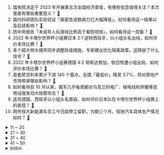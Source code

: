 1. 国务院决定于 2023 年开展第五次全国经济普查，有哪些信息值得关注？本次普查有哪些重要意义？ [:link:](https://www.zhihu.com/question/569987910)
2. 国内科研团队实验验证「奥密克戎致病力已大幅降低」，如何看待这一结果以及后续影响？ [:link:](https://www.zhihu.com/question/569919176)
3. 团中央报告「未成年人玩游戏比例高于看短视频」，如何看待这一现象？ [:link:](https://www.zhihu.com/question/569827914)
4. 2022 年卡塔尔世界杯小组赛日本 2:1 逆转西班牙，以小组头名出线，如何评价本场比赛？ [:link:](https://www.zhihu.com/question/570014727)
5. 多个超大特大城市同步调整防疫措施，专家建议优化隔离政策，这释放了什么信号？ [:link:](https://www.zhihu.com/question/569975453)
6. 2022 年卡塔尔世界杯小组赛德国 4:2 哥斯达黎加，依旧惨遭小组出局，如何评价本场比赛？ [:link:](https://www.zhihu.com/question/570014812)
7. 首套房贷利率累计下调 140 个基点，全国「最低价」降至 3.7%，将对房地产市场带来哪些影响？ [:link:](https://www.zhihu.com/question/569818580)
8. 如何看待自 10 月以来，俄军几乎每周都对乌克兰的电厂、输电线和供暖等民用设施发动大规模攻击？ [:link:](https://www.zhihu.com/question/569876299)
9. 连克德国、西班牙以小组头名晋级，如何评价日本队在卡塔尔世界杯小组赛上的表现？ [:link:](https://www.zhihu.com/question/570109114)
10. 网传恒大新能源车员工今日起停工留职，为期三个月，恒驰汽车具体生产情况如何？ [:link:](https://www.zhihu.com/question/569958882)
<details>
<summary>11 ~ 20</summary>

11. 辽宁锦州继续坚守实现「动态清零」 ，官方发布称「放弃努力太可惜」，如何看待此事件？ [:link:](https://www.zhihu.com/question/569980329)
12. 中俄空中战略巡航现场画面公布，两国军机首次互降对方机场，意味着什么？有哪些信息值得关注？ [:link:](https://www.zhihu.com/question/570004449)
13. 德国队连续两届世界杯小组赛被淘汰，德国足球出了什么问题？ [:link:](https://www.zhihu.com/question/570108019)
14. 黄健翔直播吐槽德国队本届世界杯表现，学了这么多年传控有用吗？你觉得德国队是学艺不精，还是学错了？ [:link:](https://www.zhihu.com/question/569835277)
15. 12 月 1 日北京新增本土「942+3026」，含 274 例社会面筛查人员，目前疫情情况如何？ [:link:](https://www.zhihu.com/question/570120523)
16. 卡塔尔世界杯日本 2:1 击败西班牙的比赛中，日本队第二个进球到底有没有出界？ [:link:](https://www.zhihu.com/question/570119272)
17. 乐器真的很吃童子功吗？后天学习还来得及吗？ [:link:](https://www.zhihu.com/question/569592857)
18. 如果在一个公司熬着，一眼就从老员工身上看到了自己的未来，怎么办？ [:link:](https://www.zhihu.com/question/562254355)
19. 欧盟主席称「俄乌冲突以来，乌军已阵亡十万」，后将该句剪辑删除，原因是什么？实际阵亡人数有多少？ [:link:](https://www.zhihu.com/question/569984505)
20. 我国已具备开展载人月球探测的条件，中国人九天揽月的梦想将在不远的将来成为现实，对此你怎么看？ [:link:](https://www.zhihu.com/question/569559022)
</details>
<details>
<summary>21 ~ 30</summary>

21. 婴儿冬天睡觉手放在被子外面，冰冷的，会着凉吗？ [:link:](https://www.zhihu.com/question/444301268)
22. 你当初为什么玩《原神》这款游戏？有什么让你坚持下去？ [:link:](https://www.zhihu.com/question/495704365)
23. 媒体报道李铁已供出三名前中国男足国脚，知情人士称若全面调查，或引发新一轮「足坛地震」，如何看待此事？ [:link:](https://www.zhihu.com/question/569937001)
24. 你们都是如何对抗孤独的呢? [:link:](https://www.zhihu.com/question/570011011)
25. 近年来中国男足只武磊一人曾登陆「五大联赛」，而日本目前多达 16 人，如何评价中国足协的「留洋计划」？ [:link:](https://www.zhihu.com/question/569186955)
26. 县教育局回应甘肃高中生「在宿舍卖自家油饼」被勒令退学，称「已撤销处分，恢复上课 」，具体情况如何？ [:link:](https://www.zhihu.com/question/569967345)
27. 狼这么凶猛，为什么还会怕驴呢？ [:link:](https://www.zhihu.com/question/540196386)
28. 美国新冠肺炎死亡病例向老年人倾斜，新冠由此被评为是「一场老年人的瘟疫」，哪些信息值得关注？ [:link:](https://www.zhihu.com/question/569933318)
29. 《通胀削减法案》或引发贸易补贴战，马克龙已前往美国游说，还有哪些信息值得关注？美欧会爆发贸易战吗？ [:link:](https://www.zhihu.com/question/569959604)
30. 为了友谊放弃未来值得吗？ [:link:](https://www.zhihu.com/question/564060658)
</details>
<details>
<summary>31 ~ 40</summary>

31. 为什么 Microsoft Office 家族中没有 PDF 编辑器？ [:link:](https://www.zhihu.com/question/266845010)
32. ASCII码中的美元“$”符号，是否是一种失败的设计？ [:link:](https://www.zhihu.com/question/569771353)
33. 「三本之王」办高校 2 年大赚 19 亿，如何评价这种两个家族平均分治的管理模式？这种模式成功在哪？ [:link:](https://www.zhihu.com/question/569923129)
34. intel的CPU功率那么高，m1的arm架构功率低性能强，x86架构有啥优势? [:link:](https://www.zhihu.com/question/561105032)
35. 特斯拉（上海）有限公司召回约 43 万辆国产 Model 3 和 Model Y，哪些信息值得关注？ [:link:](https://www.zhihu.com/question/569973724)
36. 2022 年卡塔尔世界杯小组赛卢卡库多次错失良机，比利时 0:0 克罗地亚遭淘汰，如何评价本场比赛？ [:link:](https://www.zhihu.com/question/570014350)
37. 如何看待六旬老人养的近 4000 只鸭子被人投毒，损失几十万？投毒者将面临什么处罚？ [:link:](https://www.zhihu.com/question/569732307)
38. 人类目前最有可能耗尽的一种地球上的矿物资源是什么？有什么替代品？ [:link:](https://www.zhihu.com/question/568806120)
39. 你更喜欢电子书还是纸质书呢？ [:link:](https://www.zhihu.com/question/568994624)
40. 家用水真的有必要装净水器吗？ [:link:](https://www.zhihu.com/question/381370710)
</details>
<details>
<summary>41 ~ 50</summary>

41. 考研明知道自己考不上，有必要继续冲刺吗？ [:link:](https://www.zhihu.com/question/506234289)
42. 激励人奋进的励志诗词有哪些？ [:link:](https://www.zhihu.com/question/562218379)
43. 纳斯达克中国金龙指数 11 月累涨 42.13%，创下有记录以来最大单月涨幅，哪些信息值得关注？ [:link:](https://www.zhihu.com/question/569899457)
44. 媒体评「要让种粮农民有钱挣」，种粮成本攀升成为影响农民增收「拦路虎」，怎么做才能更好地保护农民收入？ [:link:](https://www.zhihu.com/question/569938708)
45. 2022 年卡塔尔世界杯小组赛摩洛哥 2:1 击败加拿大，小组头名出线，如何评价本场比赛？ [:link:](https://www.zhihu.com/question/570014562)
46. 新408 敢被超级大弹弓弹飞的底气是什么？ [:link:](https://www.zhihu.com/question/569948403)
47. 有哪些适合女生入手的吹风机值得推荐？ [:link:](https://www.zhihu.com/question/562421408)
48. 2022年是不是国内MPV井喷元年？ [:link:](https://www.zhihu.com/question/565190503)
49. 本科大一法学学生应该读什么？ [:link:](https://www.zhihu.com/question/308920265)
50. 柳州卫健委回应「柳州是病毒绕着走的城市」，称「没有做过较大规模全员核酸」，如何评价当地的防疫情况？ [:link:](https://www.zhihu.com/question/569592201)
</details><details>
<summary>bilibili</summary>

1. 关于我连夜去上海找甲方要92万片卫生巾这件事 [:link:](//www.bilibili.com/video/BV1BG4y197a8)
2. 【亮记生物鉴定】网络热传生物鉴定44 [:link:](//www.bilibili.com/video/BV16d4y1x7TD)
3. 林家有女初长成  力拔山兮气盖世 [:link:](//www.bilibili.com/video/BV12K411R7mS)
4. 《原神》新玩法预告PV：「来一局七圣召唤吧！」 [:link:](//www.bilibili.com/video/BV1UK411R7Jo)
5. 吴亦凡在中国坐牢13年已经算幸运的了！哎 希望出来可以有机会改过自新吧 [:link:](//www.bilibili.com/video/BV1gK411R7Rt)
6. 《无限暖暖》首曝PV——无论何时都要盛装登场！ [:link:](//www.bilibili.com/video/BV13K411R7cS)
7. 750的自助还能吃回本？进店发现我的想象力还是不够【凭啥这么贵45-京彩臻品火锅】 [:link:](//www.bilibili.com/video/BV1Zd4y1x7MM)
8. 这就是做了四天的成果吗？ [:link:](//www.bilibili.com/video/BV1VD4y1v7nZ)
9. 我社死了！上网课用夹子音吸猫发现没关麦！！！！ [:link:](//www.bilibili.com/video/BV1nD4y1v7Lr)
10. 如何在年入上亿后迅速破产？【小约翰】 [:link:](//www.bilibili.com/video/BV1kv4y1d7Y8)
<details>
<summary>11 ~ 20</summary>

11. 蓝 色 妖 姬 是 怎 样 炼 成 的 [:link:](//www.bilibili.com/video/BV1qe4y1g77n)
12. 千万别找有女友的兄弟pk这些问题！！！！ [:link:](//www.bilibili.com/video/BV1E44y1Q7Zg)
13. 《赌球心态大赏》 [:link:](//www.bilibili.com/video/BV1FR4y1Z7RV)
14. 6000多个人，在同一天拍下了这个故事！ [:link:](//www.bilibili.com/video/BV1rR4y1y7fG)
15. 机械设计原理 [:link:](//www.bilibili.com/video/BV1r24y1C7eG)
16. 生活小妙招 [:link:](//www.bilibili.com/video/BV1j14y1E7i3)
17. 《奇遇乐章：迪士尼动画挚爱组曲》MV！一次梦想成真！里面有你曾经的梦吗？ [:link:](//www.bilibili.com/video/BV1s14y1E7SX)
18. 一个人，引爆震颤人类的世纪之战！ [:link:](//www.bilibili.com/video/BV1Wg411W7kH)
19. 《水果社交》 [:link:](//www.bilibili.com/video/BV15W4y1p7Dx)
20. “咱B站粉丝1000万了？赶紧做个视频！急！” [:link:](//www.bilibili.com/video/BV1bD4y1v7bz)
</details>
<details>
<summary>21 ~ 30</summary>

21. 我的世界VS迷你世界 终审判决 [:link:](//www.bilibili.com/video/BV1544y1Q7nC)
22. 把名梗图让AI绘画三次后你还猜得出吗？ [:link:](//www.bilibili.com/video/BV11e4y1g7Qw)
23. 当代愚公移山，削平1250座山，用凿子凿出的红旗渠 [:link:](//www.bilibili.com/video/BV1eD4y1e7MB)
24. 【已使用2年】在12月减掉20斤，你也可以|大体重友好|走走而已⑧ [:link:](//www.bilibili.com/video/BV1h24y1y7ps)
25. 【ITZY】 "Cheshire" M/V [:link:](//www.bilibili.com/video/BV18K411R74X)
26. 我见过候鸟就这么去了南方 [:link:](//www.bilibili.com/video/BV1AW4y1s71D)
27. 和珅·前半生：没有天生的贪污犯，和珅早年什么样？【乾隆往事】 [:link:](//www.bilibili.com/video/BV1ZG411M7nh)
28. 诺手：你2级这点血量敢越塔的啊？到底谁才是T0上单？重赛！ [:link:](//www.bilibili.com/video/BV1DM411z7Q1)
29. 《你的原神我的原神好像不一样》 [:link:](//www.bilibili.com/video/BV1zY411d7J6)
30. 谢幕 || 夷陵大火，永安托孤，老兵不死，只是凋零 [:link:](//www.bilibili.com/video/BV1Ve4y1g7ax)
</details>
<details>
<summary>31 ~ 40</summary>

31. 看好了沉香！宝莲灯是这么用的 ！(番外篇) [:link:](//www.bilibili.com/video/BV1114y1n7zg)
32. 《有样学样》 [:link:](//www.bilibili.com/video/BV1yP411T7d4)
33. 【抽奖预告】总价值8.5万！！送你一整个超级电竞房！130W粉丝福利！ [:link:](//www.bilibili.com/video/BV1mP411T76y)
34. 今天我一定要证明自己！ [:link:](//www.bilibili.com/video/BV1n8411j7Kc)
35. 【水果猎人】网络热门水果鉴定24 [:link:](//www.bilibili.com/video/BV1Ue4y1g7Cj)
36. 【吸奇侠】《教父》终局之战，无数经典致敬的血色教堂逐帧解析 18 [:link:](//www.bilibili.com/video/BV1SY411d7zt)
37. 全村吃席 我坐小孩那桌 [:link:](//www.bilibili.com/video/BV1XW4y1H7Ap)
38. 【祝】频道开设六周年！送给大家的感谢留言！ [:link:](//www.bilibili.com/video/BV1Sd4y1x7D4)
39. 90后爸妈是怎么教育小孩的？ [:link:](//www.bilibili.com/video/BV1Nd4y147CM)
40. 突袭up主酒店房间，他们居然带了？？？ [:link:](//www.bilibili.com/video/BV18P411T7ub)
</details>
<details>
<summary>41 ~ 50</summary>

41. 这样的比赛配上这样的解说，真的爱死足球了！ [:link:](//www.bilibili.com/video/BV1h8411j7sm)
42. 【阿斗】全剧仅有一句台词，背后的真相却感动了世界千万网友！美剧史诗巨作《权力的游戏》第21期 [:link:](//www.bilibili.com/video/BV1aR4y1y7B8)
43. 我妹是懂现场版的 [:link:](//www.bilibili.com/video/BV1hW4y1p79u)
44. 这文物，真的不是真的 [:link:](//www.bilibili.com/video/BV1B14y1n7w2)
45. 【原神】看好了程序员！纳西妲还能这样玩！ [:link:](//www.bilibili.com/video/BV1WG4y197yQ)
46. 一次学会凉菜常用六种汁，放在收藏夹吃灰吧 [:link:](//www.bilibili.com/video/BV1kY411d7FH)
47. 【黄龄】浴室玩耍时间，《若把你》比作歌，你们便是那高山流水～～～ [:link:](//www.bilibili.com/video/BV1nK411R7uK)
48. 对面下路萧炎我真不开玩笑 [:link:](//www.bilibili.com/video/BV17v4y1d7f4)
49. 【原神】全角色AI改头像 [:link:](//www.bilibili.com/video/BV16v4y1d7tZ)
50. 无需烤箱就能做的，最简单的甜品！想放啥就放啥，对自己好一点 [:link:](//www.bilibili.com/video/BV1u84y1k7CK)
</details>
<details>
<summary>51 ~ 60</summary>

51. 东方曜：灾难总是慢我一步 [:link:](//www.bilibili.com/video/BV1W84y1k712)
52. 【虚弱体但501卡！】21天瘦十斤系列！华语金曲x卡点帕梅拉燃脂操hiit！35min清晨空腹有氧 宅家隔离趣味有氧！小空间友好！小白虚弱体进！ [:link:](//www.bilibili.com/video/BV1HM411k7Hz)
53. 裁判奶奶:我恨你，但是你能给我一只小猫吗？ [:link:](//www.bilibili.com/video/BV1j84y1k71H)
54. “短短几秒钟 心动了六次” [:link:](//www.bilibili.com/video/BV1q84y1r7pu)
55. (G)I-DLE+紫雨林 MY BAG+TOMBOY 2022MAMA合作舞台 [:link:](//www.bilibili.com/video/BV1o44y1D79J)
56. 卡塔尔土豪球馆吃什么？现场见证C罗头发丝进球，什么体验？ [:link:](//www.bilibili.com/video/BV1FP411g7q3)
57. 《关于猫帮我护食那件事》 [:link:](//www.bilibili.com/video/BV1N24y1y7YA)
58. 大学生随机采访  随便找个有缘人添堵 [:link:](//www.bilibili.com/video/BV148411j75K)
59. 【科普】皮肤科医生才会告诉你的护肤冷知识，我知道你肯定做对了 [:link:](//www.bilibili.com/video/BV1924y1C7TX)
60. 20年前小朋友看了迷惑 大人看了沉默的神奇游戏 [:link:](//www.bilibili.com/video/BV1cg411W7AG)
</details>
<details>
<summary>61 ~ 70</summary>

61. 陈楚生、苏醒、王栎鑫、俞灏明、张远梦幻合体，唱响你我《梦幻人生》！ [:link:](//www.bilibili.com/video/BV12G411M7S3)
62. 【原神】愚 人 众 招 新！🔥《致女皇》原曲：Bones [:link:](//www.bilibili.com/video/BV1w44y1Q7qk)
63. 【时代少年团】《浅炸一下吧！》05：拍摄进行时 [:link:](//www.bilibili.com/video/BV13P4y197bB)
64. 老谢累了一天,卖了500斤白菜挣了¥120，累得浑身疼，儿子做火锅给老谢吃场面很是温馨。 [:link:](//www.bilibili.com/video/BV1H84y1k7R1)
65. 怒写20000字！解析韩国政治大片《铁雨》里的所有细节！ [:link:](//www.bilibili.com/video/BV1n84y1k7qx)
66. 以前没发现我家原来这么穷 [:link:](//www.bilibili.com/video/BV1cK411R7vC)
67. 半夜吃炒粉，图个刺激。 [:link:](//www.bilibili.com/video/BV1ye4y1g7eG)
68. 江泽民同志在上海逝世 享年96岁 [:link:](//www.bilibili.com/video/BV1y14y1n7nN)
69. 全面战争模拟器，埃及金字塔 [:link:](//www.bilibili.com/video/BV1KP411g7PU)
70. 【花小烙】喝酒后酒精在我们的身体里做了什么？ [:link:](//www.bilibili.com/video/BV16G411M7Mz)
</details>
<details>
<summary>71 ~ 80</summary>

71. 自己做个深渊茶几，好像在家打了两口井 [:link:](//www.bilibili.com/video/BV1AG411F7eF)
72. 【原神四神】一吻天荒 [:link:](//www.bilibili.com/video/BV1F84y1y7Fa)
73. 【剧荒宝藏】2022悬疑剧天花板TOP10！紧张刺激到通宵看完！ [:link:](//www.bilibili.com/video/BV1hW4y1p71B)
74. 《自由之摇》 [:link:](//www.bilibili.com/video/BV1je4y1g7i9)
75. 点进来爽！《每个眼神都只身荒野》宋亚轩炸翻舞台！ [:link:](//www.bilibili.com/video/BV12g411p7N3)
76. 少佐，请给我命令。 [:link:](//www.bilibili.com/video/BV1VG411F71s)
77. 足 球 宝 贝 车 库 蹦 迪 ！ [:link:](//www.bilibili.com/video/BV1NP4y197nR)
78. 上美影 联手 vivo 挑战《哪吒闹海》皮影戏 [:link:](//www.bilibili.com/video/BV1fG411M7Mr)
79. “中国茶”申遗成功 | 完整版非遗申报片来了！ [:link:](//www.bilibili.com/video/BV1QG4y197ii)
80. 街头弹唱 陈粒《走马》世界孤立我任它奚落 [:link:](//www.bilibili.com/video/BV1984y1C7C7)
</details>
<details>
<summary>81 ~ 90</summary>

81. 世 界 杯.exe [:link:](//www.bilibili.com/video/BV1QK41197sz)
82. 舍友的行为素质，岂是一朝一夕能改变过来的 [:link:](//www.bilibili.com/video/BV1WG4y197Hz)
83. “我常因过于清醒而与世界格格不入。”《星期三》 [:link:](//www.bilibili.com/video/BV1wg411W7ws)
84. 请问幼儿园什么时候复课... [:link:](//www.bilibili.com/video/BV1N84y1k7RE)
85. 【oc/meme】happy face [:link:](//www.bilibili.com/video/BV1v44y1D7bV)
86. 为了守护学校我成为了偶像，但老师版。 [:link:](//www.bilibili.com/video/BV1RR4y1o7Eo)
87. 下课的十分钟，我的头都要炸了 [:link:](//www.bilibili.com/video/BV1eg411p7xz)
88. 春节联欢晚会宿舍分会场 [:link:](//www.bilibili.com/video/BV1bD4y1e75R)
89. 空 气 炸 锅 糊 弄 学 [:link:](//www.bilibili.com/video/BV1814y1E7h3)
90. 本王做好事 从来不留名 [:link:](//www.bilibili.com/video/BV1yY411d7Gt)
</details>
<details>
<summary>91 ~ 100</summary>

91. KFC圣诞新品一次吃过瘾,巧克力蛋挞到底好不好吃? [:link:](//www.bilibili.com/video/BV1GM41167Kj)
92. 大猪肘子葱油鸡！德国老吃货们再度狂喜！疯狂抢食场面失控！ [:link:](//www.bilibili.com/video/BV1VW4y1p7Sy)
93. 我刚付钱买了炒粉和手抓饼 结果老板跑路了 我只能一路追着饭跑 [:link:](//www.bilibili.com/video/BV1qg411p7B2)
94. 我给千户大人设计了一套新皮肤，想让他在仙人之上也无敌！ [:link:](//www.bilibili.com/video/BV1HW4y1p7k2)
95. 大结局封神!求婚十连吻杀疯了!!!领证生娃!走马灯直接爆哭！！原来真爱不仅没有距离还能跨越生死！骑士会永远守护国王！命韵峋环鲨疯了！｜点燃我温暖你｜陈飞宇张婧仪 [:link:](//www.bilibili.com/video/BV11d4y1x791)
96. 当世界杯遇到央视绝美解说词 [:link:](//www.bilibili.com/video/BV1UG411M7Ng)
97. 文具控看我又发现的小工具，四合一功能~ [:link:](//www.bilibili.com/video/BV14P411378g)
98. 猫咪店员来大阪出差了！沉浸式体验猫咪服务！ [:link:](//www.bilibili.com/video/BV16K411R7xr)
99. 网络一线牵 珍惜这孽缘！ [:link:](//www.bilibili.com/video/BV1M84y1k7mt)
100. 【原神】满命vs零命！特效细节对比！全五星角色，看谁更华丽！ [:link:](//www.bilibili.com/video/BV1qG4y197Ax)
</details></details>